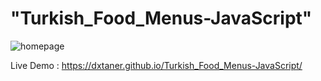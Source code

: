 # "Turkish_Food_Menus-JavaScript" 

![homepage](https://user-images.githubusercontent.com/44675799/140168108-fe0c4e97-4173-4c2e-9b6c-38208b4ec82e.png)

Live Demo : https://dxtaner.github.io/Turkish_Food_Menus-JavaScript/
